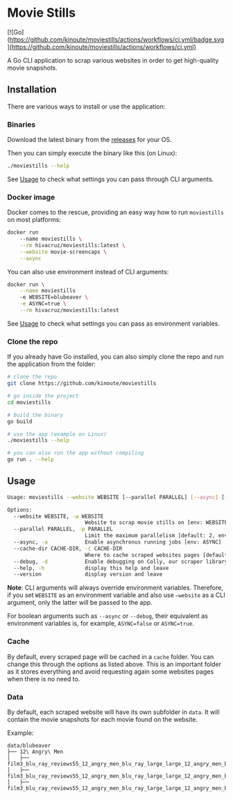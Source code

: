 # Movie Stills

[![Go](https://github.com/kinoute/moviestills/actions/workflows/ci.yml/badge.svg](https://github.com/kinoute/moviestills/actions/workflows/ci.yml)

A Go CLI application to scrap various websites in order to get high-quality movie snapshots.

## Installation

There are various ways to install or use the application:

### Binaries

Download the latest binary from the [releases](https://github.com/kinoute/moviestills/releases) for your OS.

Then you can simply execute the binary like this (on Linux):

```bash
./moviestills --help
```

See [Usage](#Usage) to check what settings you can pass through CLI arguments.

### Docker image

Docker comes to the rescue, providing an easy way how to run `moviestills` on most platforms:

```bash
docker run 
    --name moviestills \
    --rm hivacruz/moviestills:latest \
    --website movie-screencaps \
    --async
```

You can also use environment instead of CLI arguments:

```bash
docker run \
    --name moviestills
    -e WEBSITE=blubeaver \
    -e ASYNC=true \
    --rm hivacruz/moviestills:latest
```

See [Usage](#Usage) to check what settings you can pass as environment variables.

### Clone the repo

If you already have Go installed, you can also simply clone the repo and run the application from the folder:

```bash
# clone the repo
git clone https://github.com/kinoute/moviestills

# go inside the project
cd moviestills

# build the binary
go build

# use the app (example on Linux)
./moviestills --help

# you can also run the app without compiling
go run . --help
```

## Usage

```bash
Usage: moviestills --website WEBSITE [--parallel PARALLEL] [--async] [--cache-dir CACHE-DIR] [--debug]

Options:
  --website WEBSITE, -w WEBSITE
                         Website to scrap movie stills on [env: WEBSITE]
  --parallel PARALLEL, -p PARALLEL
                         Limit the maximum parallelism [default: 2, env: PARALLEL]
  --async, -a            Enable asynchronus running jobs [env: ASYNC]
  --cache-dir CACHE-DIR, -c CACHE-DIR
                         Where to cache scraped websites pages [default: cache, env: CACHE_DIR]
  --debug, -d            Enable debugging on Colly, our scraper library [env: DEBUG]
  --help, -h             display this help and leave
  --version              display version and leave
```

**Note**: CLI arguments will always override environment variables. Therefore, if you set `WEBSITE` as an environment variable and also use `—website` as a CLI argument, only the latter will be passed to the app.

For boolean arguments such as `--async` or `--debug`, their equivalent as environment variables is, for example, `ASYNC=false` or `ASYNC=true`.

### Cache

By default, every scraped page will be cached in a `cache` folder. You can change this through the options as listed above. This is an important folder as it stores everything and avoid requesting again some websites pages when there is no need to.

### Data

By default, each scraped website will have its own subfolder in `data`. It will contain the movie snapshots for each movie found on the website.

Example:

```shell
data/blubeaver
├── 12\ Angry\ Men
│   ├── film3_blu_ray_reviews55_12_angry_men_blu_ray_large_large_12_angry_men_blu_ray_1.jpg
│   ├── film3_blu_ray_reviews55_12_angry_men_blu_ray_large_large_12_angry_men_blu_ray_1x.jpg
│   ├── film3_blu_ray_reviews55_12_angry_men_blu_ray_large_large_12_angry_men_blu_ray_2.jpg
```
